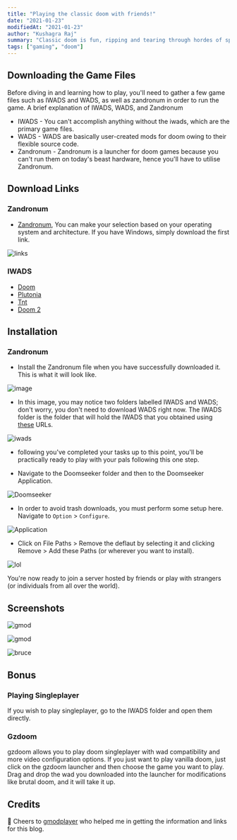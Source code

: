 ```yaml
---
title: "Playing the classic doom with friends!"
date: "2021-01-23"
modifiedAt: "2021-01-23"
author: "Kushagra Raj"
summary: "Classic doom is fun, ripping and tearing through hordes of sprite enemies while using explosive barrels for giving is the satisfaction, but its WAY more fun with friends or strangers who know what they are doing."
tags: ["gaming", "doom"]
---
```


## Downloading the Game Files
Before diving in and learning how to play, you'll need to gather a few game files such as IWADS and WADS, as well as zandronum in order to run the game. A brief explanation of IWADS, WADS, and Zandronum

- IWADS - You can't accomplish anything without the iwads, which are the primary game files.
- WADS - WADS are basically user-created mods for doom owing to their flexible source code.
- Zandronum - Zandronum is a launcher for doom games because you can't run them on today's beast hardware, hence you'll have to utilise Zandronum.

## Download Links

### Zandronum
- [Zandronum](https://zandronum.com/download), You can make your selection based on your operating system and architecture. If you have Windows, simply download the first link.

![links](https://firebasestorage.googleapis.com/v0/b/brucemacgary-portfolio.appspot.com/o/zandroum.png?alt=media&token=d7527577-585e-442e-b1f2-a3cfe0e4a00a)

### IWADS
- [Doom](https://www.mediafire.com/file/gv17ozeyezxiybn/DOOM.WAD/file)
- [Plutonia](https://www.mediafire.com/file/7oyy50il1ekwv6s/PLUTONIA.WAD/file)
- [Tnt](https://www.mediafire.com/file/x2uzasp7v6alecg/TNT.WAD/file)
- [Doom 2](https://download1653.mediafire.com/fl201t3os8hg/xrvne61u438idid/DOOM2.WAD)

## Installation
### Zandronum 
- Install the Zandronum file when you have successfully downloaded it. This is what it will look like.

![image](https://firebasestorage.googleapis.com/v0/b/brucemacgary-portfolio.appspot.com/o/install.png?alt=media&token=6e624e51-83fb-40f9-8c5d-8f16a4ff5244)

- In this image, you may notice two folders labelled IWADS and WADS; don't worry, you don't need to download WADS right now. The IWADS folder is the folder that will hold the IWADS that you obtained using [these](#iwads) URLs.

![iwads](https://firebasestorage.googleapis.com/v0/b/brucemacgary-portfolio.appspot.com/o/iwads.png?alt=media&token=7ce39a09-1324-4fea-afa9-7f22a2b9744c)

- following you've completed your tasks up to this point, you'll be practically ready to play with your pals following this one step.
 * Navigate to the Doomseeker folder and then to the Doomseeker Application.

![Doomseeker](https://firebasestorage.googleapis.com/v0/b/brucemacgary-portfolio.appspot.com/o/doomseeker.png?alt=media&token=7324571a-a605-4962-ac8c-12139918f45d)

- In order to avoid trash downloads, you must perform some setup here. Navigate to `Option` > `Configure`.

![Application](https://firebasestorage.googleapis.com/v0/b/brucemacgary-portfolio.appspot.com/o/application.png?alt=media&token=331668ef-e0b6-4298-9c05-90bc3bb3eaab)


- Click on File Paths > Remove the deflaut by selecting it and clicking Remove > Add these Paths (or wherever you want to install).

![lol](https://firebasestorage.googleapis.com/v0/b/brucemacgary-portfolio.appspot.com/o/paths.png?alt=media&token=087e964e-30ef-4c69-89c3-b3a56acb97b6)

You're now ready to join a server hosted by friends or play with strangers (or individuals from all over the world).

## Screenshots

![gmod](https://firebasestorage.googleapis.com/v0/b/brucemacgary-portfolio.appspot.com/o/Screenshot_Doom_20210123_141435.png?alt=media&token=83524c63-b99b-4846-ae65-50c0d27b3078)

![gmod](https://firebasestorage.googleapis.com/v0/b/brucemacgary-portfolio.appspot.com/o/Screenshot_Doom_20210123_133822.png?alt=media&token=f13ef49b-9369-4869-9ac9-849f0f28b574)

![bruce](https://firebasestorage.googleapis.com/v0/b/brucemacgary-portfolio.appspot.com/o/Screenshot_Doom_20210123_133724.png?alt=media&token=d546d629-3f19-4734-bf52-5ab95bbd0957)

## Bonus
### Playing Singleplayer
If you wish to play singleplayer, go to the IWADS folder and open them directly.

### Gzdoom

gzdoom allows you to play doom singleplayer with wad compatibility and more video configuration options. If you just want to play vanilla doom, just click on the gzdoom launcher and then choose the game you want to play. Drag and drop the wad you downloaded into the launcher for modifications like brutal doom, and it will take it up.
## Credits

🍻 Cheers to [gmodplayer](https://discord.com/users/825719904673464352) who helped me in getting the information and links for this blog.
